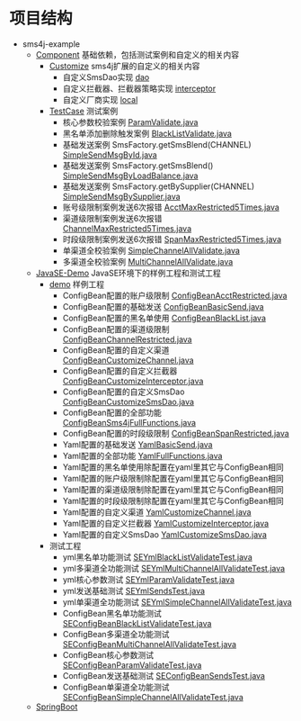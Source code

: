 # 项目结构
* sms4j-example
  * [Component](Component) 基础依赖，包括测试案例和自定义的相关内容
    * [Customize](Component%2FCustomize) sms4j扩展的自定义的相关内容
      * 自定义SmsDao实现 [dao](Component%2FCustomize%2Fsrc%2Fmain%2Fjava%2Fsms4j%2Fdao)
      * 自定义拦截器、拦截器策略实现 [interceptor](Component%2FCustomize%2Fsrc%2Fmain%2Fjava%2Fsms4j%2Finterceptor)
      * 自定义厂商实现 [local](Component%2FCustomize%2Fsrc%2Fmain%2Fjava%2Fsms4j%2Flocal)
    * [TestCase](base%2FTestCase) 测试案例
      * 核心参数校验案例 [ParamValidate.java](Component%2FTestCase%2Fsrc%2Fmain%2Fjava%2Forg%2Fdromara%2Fsms4j%2Ftest%2Fvalidate%2FParamValidate.java)
      * 黑名单添加删除触发案例 [BlackListValidate.java](Component%2FTestCase%2Fsrc%2Fmain%2Fjava%2Forg%2Fdromara%2Fsms4j%2Ftest%2Fvalidate%2FBlackListValidate.java)
      * 基础发送案例 SmsFactory.getSmsBlend(CHANNEL) [SimpleSendMsgById.java](Component%2FTestCase%2Fsrc%2Fmain%2Fjava%2Forg%2Fdromara%2Fsms4j%2Ftest%2Fsend%2FSimpleSendMsgById.java)
      * 基础发送案例 SmsFactory.getSmsBlend() [SimpleSendMsgByLoadBalance.java](Component%2FTestCase%2Fsrc%2Fmain%2Fjava%2Forg%2Fdromara%2Fsms4j%2Ftest%2Fsend%2FSimpleSendMsgByLoadBalance.java)
      * 基础发送案例 SmsFactory.getBySupplier(CHANNEL) [SimpleSendMsgBySupplier.java](Component%2FTestCase%2Fsrc%2Fmain%2Fjava%2Forg%2Fdromara%2Fsms4j%2Ftest%2Fsend%2FSimpleSendMsgBySupplier.java)
      * 账号级限制案例发送6次报错 [AcctMaxRestricted5Times.java](Component%2FTestCase%2Fsrc%2Fmain%2Fjava%2Forg%2Fdromara%2Fsms4j%2Ftest%2Frestricted%2FAcctMaxRestricted5Times.java)
      * 渠道级限制案例发送6次报错 [ChannelMaxRestricted5Times.java](Component%2FTestCase%2Fsrc%2Fmain%2Fjava%2Forg%2Fdromara%2Fsms4j%2Ftest%2Frestricted%2FChannelMaxRestricted5Times.java)
      * 时段级限制案例发送6次报错 [SpanMaxRestricted5Times.java](Component%2FTestCase%2Fsrc%2Fmain%2Fjava%2Forg%2Fdromara%2Fsms4j%2Ftest%2Frestricted%2FSpanMaxRestricted5Times.java)
      * 单渠道全校验案例 [SimpleChannelAllValidate.java](Component%2FTestCase%2Fsrc%2Fmain%2Fjava%2Forg%2Fdromara%2Fsms4j%2Ftest%2Fcomplexity%2FSimpleChannelAllValidate.java)
      * 多渠道全校验案例 [MultiChannelAllValidate.java](Component%2FTestCase%2Fsrc%2Fmain%2Fjava%2Forg%2Fdromara%2Fsms4j%2Ftest%2Fcomplexity%2FMultiChannelAllValidate.java)
  * [JavaSE-Demo](JavaSE-Demo) JavaSE环境下的样例工程和测试工程
    * [demo](JavaSE-Demo%2Fsrc%2Fmain%2Fjava%2Forg%2Fdromara%2Fsms4j%2Fdemo) 样例工程
      * ConfigBean配置的账户级限制 [ConfigBeanAcctRestricted.java](JavaSE-Demo%2Fsrc%2Fmain%2Fjava%2Forg%2Fdromara%2Fsms4j%2Fdemo%2FConfigBeanAcctRestricted.java)
      * ConfigBean配置的基础发送 [ConfigBeanBasicSend.java](JavaSE-Demo%2Fsrc%2Fmain%2Fjava%2Forg%2Fdromara%2Fsms4j%2Fdemo%2FConfigBeanBasicSend.java)
      * ConfigBean配置的黑名单使用 [ConfigBeanBlackList.java](JavaSE-Demo%2Fsrc%2Fmain%2Fjava%2Forg%2Fdromara%2Fsms4j%2Fdemo%2FConfigBeanBlackList.java)
      * ConfigBean配置的渠道级限制 [ConfigBeanChannelRestricted.java](JavaSE-Demo%2Fsrc%2Fmain%2Fjava%2Forg%2Fdromara%2Fsms4j%2Fdemo%2FConfigBeanChannelRestricted.java)
      * ConfigBean配置的自定义渠道 [ConfigBeanCustomizeChannel.java](JavaSE-Demo%2Fsrc%2Fmain%2Fjava%2Forg%2Fdromara%2Fsms4j%2Fdemo%2FConfigBeanCustomizeChannel.java)
      * ConfigBean配置的自定义拦截器 [ConfigBeanCustomizeInterceptor.java](JavaSE-Demo%2Fsrc%2Fmain%2Fjava%2Forg%2Fdromara%2Fsms4j%2Fdemo%2FConfigBeanCustomizeInterceptor.java)
      * ConfigBean配置的自定义SmsDao [ConfigBeanCustomizeSmsDao.java](JavaSE-Demo%2Fsrc%2Fmain%2Fjava%2Forg%2Fdromara%2Fsms4j%2Fdemo%2FConfigBeanCustomizeSmsDao.java)
      * ConfigBean配置的全部功能 [ConfigBeanSms4jFullFunctions.java](JavaSE-Demo%2Fsrc%2Fmain%2Fjava%2Forg%2Fdromara%2Fsms4j%2Fdemo%2FConfigBeanSms4jFullFunctions.java)
      * ConfigBean配置的时段级限制 [ConfigBeanSpanRestricted.java](JavaSE-Demo%2Fsrc%2Fmain%2Fjava%2Forg%2Fdromara%2Fsms4j%2Fdemo%2FConfigBeanSpanRestricted.java)
      * Yaml配置的基础发送 [YamlBasicSend.java](JavaSE-Demo%2Fsrc%2Fmain%2Fjava%2Forg%2Fdromara%2Fsms4j%2Fdemo%2FYamlBasicSend.java)
      * Yaml配置的全部功能 [YamlFullFunctions.java](JavaSE-Demo%2Fsrc%2Fmain%2Fjava%2Forg%2Fdromara%2Fsms4j%2Fdemo%2FYamlFullFunctions.java)
      * Yaml配置的黑名单使用除配置在yaml里其它与ConfigBean相同
      * Yaml配置的账户级限制除配置在yaml里其它与ConfigBean相同 
      * Yaml配置的渠道级限制除配置在yaml里其它与ConfigBean相同 
      * Yaml配置的时段级限制除配置在yaml里其它与ConfigBean相同 
      * Yaml配置的自定义渠道 [YamlCustomizeChannel.java](JavaSE-Demo%2Fsrc%2Fmain%2Fjava%2Forg%2Fdromara%2Fsms4j%2Fdemo%2FYamlCustomizeChannel.java)
      * Yaml配置的自定义拦截器 [YamlCustomizeInterceptor.java](JavaSE-Demo%2Fsrc%2Fmain%2Fjava%2Forg%2Fdromara%2Fsms4j%2Fdemo%2FYamlCustomizeInterceptor.java)
      * Yaml配置的自定义SmsDao [YamlCustomizeSmsDao.java](JavaSE-Demo%2Fsrc%2Fmain%2Fjava%2Forg%2Fdromara%2Fsms4j%2Fdemo%2FYamlCustomizeSmsDao.java)
    * 测试工程
      * yml黑名单功能测试 [SEYmlBlackListValidateTest.java](JavaSE-Demo%2Fsrc%2Fmain%2Fjava%2Forg%2Fdromara%2Fsms4j%2Ftest%2FSEYmlBlackListValidateTest.java)
      * yml多渠道全功能测试 [SEYmlMultiChannelAllValidateTest.java](JavaSE-Demo%2Fsrc%2Fmain%2Fjava%2Forg%2Fdromara%2Fsms4j%2Ftest%2FSEYmlMultiChannelAllValidateTest.java)
      * yml核心参数测试 [SEYmlParamValidateTest.java](JavaSE-Demo%2Fsrc%2Fmain%2Fjava%2Forg%2Fdromara%2Fsms4j%2Ftest%2FSEYmlParamValidateTest.java)
      * yml发送基础测试 [SEYmlSendsTest.java](JavaSE-Demo%2Fsrc%2Fmain%2Fjava%2Forg%2Fdromara%2Fsms4j%2Ftest%2FSEYmlSendsTest.java)
      * yml单渠道全功能测试 [SEYmlSimpleChannelAllValidateTest.java](JavaSE-Demo%2Fsrc%2Fmain%2Fjava%2Forg%2Fdromara%2Fsms4j%2Ftest%2FSEYmlSimpleChannelAllValidateTest.java)
      * ConfigBean黑名单功能测试 [SEConfigBeanBlackListValidateTest.java](JavaSE-Demo%2Fsrc%2Fmain%2Fjava%2Forg%2Fdromara%2Fsms4j%2Ftest%2FSEConfigBeanBlackListValidateTest.java)
      * ConfigBean多渠道全功能测试 [SEConfigBeanMultiChannelAllValidateTest.java](JavaSE-Demo%2Fsrc%2Fmain%2Fjava%2Forg%2Fdromara%2Fsms4j%2Ftest%2FSEConfigBeanMultiChannelAllValidateTest.java)
      * ConfigBean核心参数测试 [SEConfigBeanParamValidateTest.java](JavaSE-Demo%2Fsrc%2Fmain%2Fjava%2Forg%2Fdromara%2Fsms4j%2Ftest%2FSEConfigBeanParamValidateTest.java)
      * ConfigBean发送基础测试 [SEConfigBeanSendsTest.java](JavaSE-Demo%2Fsrc%2Fmain%2Fjava%2Forg%2Fdromara%2Fsms4j%2Ftest%2FSEConfigBeanSendsTest.java)
      * ConfigBean单渠道全功能测试 [SEConfigBeanSimpleChannelAllValidateTest.java](JavaSE-Demo%2Fsrc%2Fmain%2Fjava%2Forg%2Fdromara%2Fsms4j%2Ftest%2FSEConfigBeanSimpleChannelAllValidateTest.java)
  * [SpringBoot](SpringBoot)
 